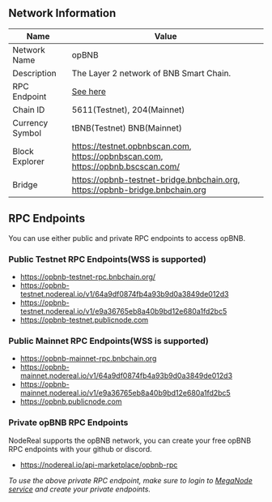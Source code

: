 ## Network Information

| Name            | Value                                                                            |
| --------------- |----------------------------------------------------------------------------------|
| Network Name    | opBNB                                                                            |
| Description     | The Layer 2 network of BNB Smart Chain.                                          |
| RPC Endpoint    | [See here](#rpc-endpoints)                                                       |
| Chain ID        | 5611(Testnet), 204(Mainnet)                                                      |
| Currency Symbol | tBNB(Testnet) BNB(Mainnet)                                                       |
| Block Explorer  | https://testnet.opbnbscan.com, https://opbnbscan.com, https://opbnb.bscscan.com/ |
| Bridge          | https://opbnb-testnet-bridge.bnbchain.org, https://opbnb-bridge.bnbchain.org     |


## RPC Endpoints

You can use either public and private RPC endpoints to access opBNB. 

### Public Testnet RPC Endpoints(WSS is supported)

 - https://opbnb-testnet-rpc.bnbchain.org/
 - https://opbnb-testnet.nodereal.io/v1/64a9df0874fb4a93b9d0a3849de012d3
 - https://opbnb-testnet.nodereal.io/v1/e9a36765eb8a40b9bd12e680a1fd2bc5
 - https://opbnb-testnet.publicnode.com

### Public Mainnet RPC Endpoints(WSS is supported)

 - https://opbnb-mainnet-rpc.bnbchain.org
 - https://opbnb-mainnet.nodereal.io/v1/64a9df0874fb4a93b9d0a3849de012d3
 - https://opbnb-mainnet.nodereal.io/v1/e9a36765eb8a40b9bd12e680a1fd2bc5
 - https://opbnb.publicnode.com

### Private opBNB RPC Endpoints

NodeReal supports the opBNB network, you can create your free opBNB RPC endpoints with your github or discord.

 - https://nodereal.io/api-marketplace/opbnb-rpc 


*To use the above private RPC endpoint, make sure to login to [MegaNode service](https://nodereal.io/meganode) and create your private endpoints.*



